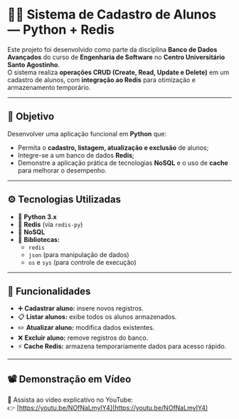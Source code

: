 # 🧑‍🎓 Sistema de Cadastro de Alunos — Python + Redis

Este projeto foi desenvolvido como parte da disciplina **Banco de Dados Avançados** do curso de **Engenharia de Software** no **Centro Universitário Santo Agostinho**.  
O sistema realiza **operações CRUD (Create, Read, Update e Delete)** em um cadastro de alunos, com **integração ao Redis** para otimização e armazenamento temporário.

---

## 🎯 Objetivo

Desenvolver uma aplicação funcional em **Python** que:
- Permita o **cadastro, listagem, atualização e exclusão** de alunos;
- Integre-se a um banco de dados **Redis**;
- Demonstre a aplicação prática de tecnologias **NoSQL** e o uso de **cache** para melhorar o desempenho.

---

## ⚙️ Tecnologias Utilizadas

- 🐍 **Python 3.x**
- 🧠 **Redis** (via `redis-py`)
- 💾 **NoSQL**
- 🧰 **Bibliotecas:**  
  - `redis`  
  - `json` (para manipulação de dados)
  - `os` e `sys` (para controle de execução)

---

## 🚀 Funcionalidades

- ➕ **Cadastrar aluno:** insere novos registros.  
- 📋 **Listar alunos:** exibe todos os alunos armazenados.  
- ✏️ **Atualizar aluno:** modifica dados existentes.  
- ❌ **Excluir aluno:** remove registros do banco.  
- ⚡ **Cache Redis:** armazena temporariamente dados para acesso rápido.

---

## 📽️ Demonstração em Vídeo

🎥 Assista ao vídeo explicativo no YouTube:  
👉 [https://youtu.be/NOfNaLmyIY4](https://youtu.be/NOfNaLmyIY4)
